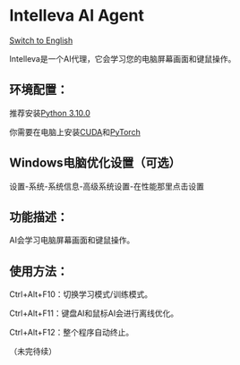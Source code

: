 # Intelleva AI Agent
[Switch to English](https://github.com/EBmddQaKd4l07nugeT7UjWIMn/Intelleva-AI-Agent/blob/main/README_EN.md)

Intelleva是一个AI代理，它会学习您的电脑屏幕画面和键鼠操作。

## 环境配置：

推荐安装[Python 3.10.0](https://www.python.org/downloads/release/python-3100/)

你需要在电脑上安装[CUDA](https://developer.nvidia.com/cuda-toolkit)和[PyTorch](https://pytorch.org/get-started/locally/)

## Windows电脑优化设置（可选）

设置-系统-系统信息-高级系统设置-在性能那里点击设置

## 功能描述：

AI会学习电脑屏幕画面和键鼠操作。

## 使用方法：

Ctrl+Alt+F10：切换学习模式/训练模式。

Ctrl+Alt+F11：键盘AI和鼠标AI会进行离线优化。

Ctrl+Alt+F12：整个程序自动终止。

（未完待续）

